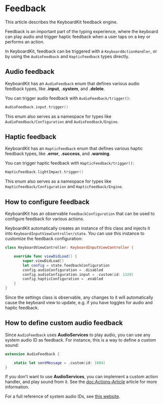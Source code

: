 # Feedback

This article describes the KeyboardKit feedback engine.

Feedback is an important part of the typing experience, where the keyboard can play audio and trigger haptic feedback when a user taps on a key or performs an action.

In KeyboardKit, feedback can be triggered with a ``KeyboardActionHandler``, or by using the ``AudioFeedback`` and ``HapticFeedback`` types directly.



## Audio feedback

KeyboardKit has an ``AudioFeedback`` enum that defines various audio feedback types, like **.input**, **.system**, and **.delete**.

You can trigger audio feedback with ``AudioFeedback/trigger()``:

```swift
AudioFeedback.input.trigger()
```

This enum also serves as a namespace for types like ``AudioFeedback/Configuration`` and ``AudioFeedback/Engine``.



## Haptic feedback

KeyboardKit has an ``HapticFeedback`` enum that defines various haptic feedback types, like **.error**, **.success**, and **.warning**. 

You can trigger haptic feedback with ``HapticFeedback/trigger()``:

```swift
HapticFeedback.lightImpact.trigger()
```

This enum also serves as a namespace for types like ``HapticFeedback/Configuration`` and ``HapticFeedback/Engine``.



## How to configure feedback

KeyboardKit has an observable ``FeedbackConfiguration`` that can be used to configure feedback for various actions. 

KeyboardKit automatically creates an instance of this class and injects it into ``KeyboardInputViewController/state``. You can use this instance to customize the feedback configuration:

```swift
class KeyboardViewController: KeyboardInputViewController {

    override func viewDidLoad() {
        super.viewDidLoad()
        let config = state.feedbackConfiguration 
        config.audioConfiguration = .disabled
        config.audioConfiguration.input = .custom(id: 1329)
        config.hapticConfiguration = .enabled
    }
}
```

Since the settings class is observable, any changes to it will automatically cause the keyboard view to update, e.g. if you have toggles for audio and haptic feedback.



## How to define custom audio feedback

Since ``AudioFeedback`` uses **AudioServices** to play audio, you can use any system audio ID as feedback. For instance, this is a way to define a custom sound:

```swift
extension AudioFeedback {

    static let sentMessage = .custom(id: 1004)
}
```

If you don't want to use **AudioServices**, you can implement a custom action handler, and play sound from it. See the <doc:Actions-Article> article for more information.

For a full reference of system audio IDs, see [this website](https://iphonedev.wiki/index.php/AudioServices).
